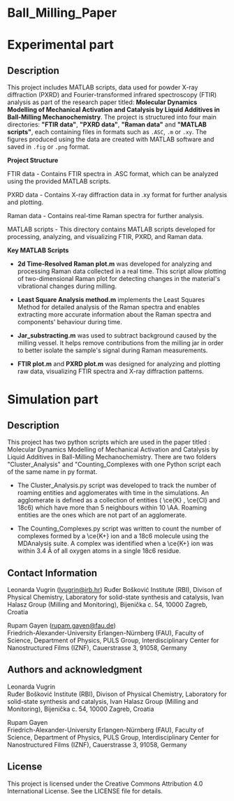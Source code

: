 # Ball_Milling_Paper
# Experimental part

## Description
This project includes MATLAB scripts, data used for powder X-ray diffraction (PXRD) and Fourier-transformed infrared spectroscopy (FTIR) analysis as part of the research paper titled: **Molecular Dynamics Modelling of Mechanical Activation and Catalysis by Liquid Additives in Ball-Milling Mechanochemistry**. The project is structured into four main directories: **"FTIR data"**, **"PXRD data"**, **"Raman data"** and **"MATLAB scripts"**, each containing files in formats such as `.ASC`, `.m` or `.xy`. The figures produced using the data are created with MATLAB software and saved in `.fig` or `.png` format.

**Project Structure**  

FTIR data - Contains FTIR spectra in .ASC format, which can be analyzed using the provided MATLAB scripts.  

PXRD data - Contains X-ray diffraction data in .xy format for further analysis and plotting.  

Raman data - Contains real-time Raman spectra for further analysis.  

MATLAB scripts - This directory contains MATLAB scripts developed for processing, analyzing, and visualizing FTIR, PXRD, and Raman data.  

**Key MATLAB Scripts**

- **2d Time-Resolved Raman plot.m** was developed for analyzing and processing Raman data collected in a real time. This script allow plotting of two-dimensional Raman plot for detecting changes in the material's vibrational changes during milling.

- **Least Square Analysis method.m** implements the Least Squares Method for detailed analysis of the Raman spectra and enables extracting more accurate information about the Raman spectra and components' behaviour during time.

- **Jar_substracting.m** was used to subtract background caused by the milling vessel. It helps remove contributions from the milling jar in order to better isolate the sample's signal during Raman measurements. 

- **FTIR plot.m** and **PXRD plot.m** was designed for analyzing and plotting raw data, visualizing FTIR spectra and X-ray diffraction patterns.


# Simulation part

## Description
This project has two python scripts which are used in the paper titled : Molecular Dynamics Modelling of Mechanical Activation and Catalysis by Liquid Additives in Ball-Milling Mechanochemistry. There are two folders "Cluster_Analysis" and "Counting_Complexes with one Python script each of the same name in py format.


- The Cluster_Analysis.py script was developed to track the number of roaming entities and agglomerates with time in the simulations. An agglomerate is defined as a collection of entities ( \ce{K} , \ce{Cl} and 18c6) which have more than 5 neighbours within 10 \AA. Roaming entities are the ones which are not part of an agglomerate.


- The Counting_Complexes.py script was written to count the number of complexes formed by a \ce{K+} ion and a 18c6 molecule using the MDAnalysis suite. A complex was identified when a \ce{K+} ion was within 3.4 Å of all oxygen atoms in a single 18c6 residue.

## Contact Information
Leonarda Vugrin (lvugrin@irb.hr) 
Ruđer Bošković Institute (RBI), Divison of Physical Chemistry, Laboratory for solid-state synthesis and catalysis, Ivan Halasz Group (Milling and Monitoring), Bijenička c. 54, 10000 Zagreb, Croatia      

Rupam Gayen (rupam.gayen@fau.de)  
Friedrich-Alexander-University Erlangen-Nürnberg (FAU), Faculty of Science, Department of Physics, PULS Group, Interdisciplinary Center for Nanostructured Films (IZNF), Cauerstrasse 3, 91058, Germany

## Authors and acknowledgment
Leonarda Vugrin  
Ruđer Bošković Institute (RBI), Divison of Physical Chemistry, Laboratory for solid-state synthesis and catalysis, Ivan Halasz Group (Milling and Monitoring), Bijenička c. 54, 10000 Zagreb, Croatia  

Rupam Gayen  
Friedrich-Alexander-University Erlangen-Nürnberg (FAU), Faculty of Science, Department of Physics, PULS Group, Interdisciplinary   Center for Nanostructured Films (IZNF), Cauerstrasse 3, 91058, Germany  

## License
This project is licensed under the Creative Commons Attribution 4.0 International License. See the LICENSE file for details.
